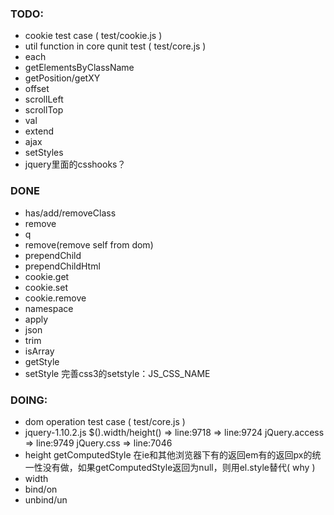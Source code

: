 ### TODO: 
* cookie test case ( test/cookie.js )
* util function in core qunit test ( test/core.js )
* each
* getElementsByClassName
* getPosition/getXY
* offset
* scrollLeft
* scrollTop
* val
* extend
* ajax
* setStyles
* jquery里面的csshooks？

### DONE
- has/add/removeClass
- remove 
- q
- remove(remove self from dom)
- prependChild
- prependChildHtml
- cookie.get
- cookie.set
- cookie.remove
- namespace
- apply
- json
- trim
- isArray
- getStyle
- setStyle 完善css3的setstyle：JS_CSS_NAME


### DOING:
+ dom operation test case ( test/core.js )
+ jquery-1.10.2.js $().width/height() =&gt; line:9718 =&gt; line:9724 jQuery.access =&gt; line:9749 jQuery.css =&gt; line:7046
+ height getComputedStyle 在ie和其他浏览器下有的返回em有的返回px的统一性没有做，如果getComputedStyle返回为null，则用el.style替代( why )
+ width
+ bind/on
+ unbind/un

